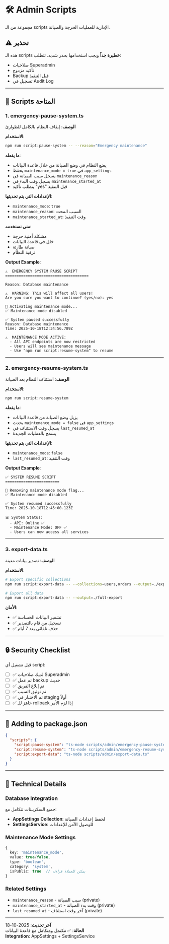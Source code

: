 # 🛠️ Admin Scripts

مجموعة من الـ scripts الإدارية للعمليات الحرجة والصيانة.

## ⚠️ تحذير

هذه الـ scripts **خطيرة جداً** ويجب استخدامها بحذر شديد. تتطلب:
- صلاحيات Superadmin
- تأكيد مزدوج
- Backup قبل التنفيذ
- تسجيل في Audit Log

---

## 📜 Scripts المتاحة

### 1. emergency-pause-system.ts
**الوصف**: إيقاف النظام بالكامل للطوارئ

**الاستخدام**:
```bash
npm run script:pause-system -- --reason="Emergency maintenance"
```

**ما يفعله**:
- يضع النظام في وضع الصيانة من خلال قاعدة البيانات
- يحفظ `maintenance_mode = true` في `app_settings`
- يسجل سبب الصيانة في `maintenance_reason`
- يسجل وقت البدء في `maintenance_started_at`
- يتطلب تأكيد "yes" قبل التنفيذ

**الإعدادات التي يتم تحديثها**:
- `maintenance_mode`: `true`
- `maintenance_reason`: السبب المحدد
- `maintenance_started_at`: وقت التنفيذ

**متى تستخدمه**:
- مشكلة أمنية حرجة
- خلل في قاعدة البيانات
- صيانة طارئة
- ترقية النظام

**Output Example**:
```
⚠️  EMERGENCY SYSTEM PAUSE SCRIPT
=====================================

Reason: Database maintenance

⚠️  WARNING: This will affect all users!
Are you sure you want to continue? (yes/no): yes

🔄 Activating maintenance mode...
✅ Maintenance mode disabled

✅ System paused successfully
Reason: Database maintenance
Time: 2025-10-18T12:34:56.789Z

⚠️  MAINTENANCE MODE ACTIVE:
  - All API endpoints are now restricted
  - Users will see maintenance message
  - Use "npm run script:resume-system" to resume
```

---

### 2. emergency-resume-system.ts
**الوصف**: استئناف النظام بعد الصيانة

**الاستخدام**:
```bash
npm run script:resume-system
```

**ما يفعله**:
- يزيل وضع الصيانة من قاعدة البيانات
- يحدث `maintenance_mode = false` في `app_settings`
- يسجل وقت الاستئناف في `last_resumed_at`
- يسمح بالعمليات الجديدة

**الإعدادات التي يتم تحديثها**:
- `maintenance_mode`: `false`
- `last_resumed_at`: وقت التنفيذ

**Output Example**:
```
✅ SYSTEM RESUME SCRIPT
========================

🔄 Removing maintenance mode flag...
✅ Maintenance mode disabled

✅ System resumed successfully
Time: 2025-10-18T12:45:00.123Z

📊 System Status:
  - API: Online ✅
  - Maintenance Mode: OFF ✅
  - Users can now access all services
```

---

### 3. export-data.ts
**الوصف**: تصدير بيانات معينة

**الاستخدام**:
```bash
# Export specific collections
npm run script:export-data -- --collections=users,orders --output=./exports

# Export all data
npm run script:export-data -- --output=./full-export
```

**الأمان**:
- ✅ تشفير البيانات الحساسة
- ✅ تسجيل من قام بالتصدير
- ✅ حذف تلقائي بعد 7 أيام

---

## 🔒 Security Checklist

قبل تشغيل أي script:

- [ ] ✅ لديك صلاحيات Superadmin
- [ ] ✅ تم عمل backup حديث
- [ ] ✅ تم إبلاغ الفريق
- [ ] ✅ تم توثيق السبب
- [ ] ✅ تم الاختبار في staging أولاً
- [ ] ✅ جاهز للـ rollback إذا لزم الأمر

---

## 📝 Adding to package.json

```json
{
  "scripts": {
    "script:pause-system": "ts-node scripts/admin/emergency-pause-system.ts",
    "script:resume-system": "ts-node scripts/admin/emergency-resume-system.ts",
    "script:export-data": "ts-node scripts/admin/export-data.ts"
  }
}
```

---

## 🔧 Technical Details

### Database Integration
جميع السكريبتات تتكامل مع:
- **AppSettings Collection**: لحفظ إعدادات الصيانة
- **SettingsService**: للوصول الآمن للإعدادات

### Maintenance Mode Settings
```typescript
{
  key: 'maintenance_mode',
  value: true/false,
  type: 'boolean',
  category: 'system',
  isPublic: true  // يمكن للعملاء قراءته
}
```

### Related Settings
- `maintenance_reason` - سبب الصيانة (private)
- `maintenance_started_at` - وقت بدء الصيانة (private)
- `last_resumed_at` - آخر وقت استئناف (private)

---

**آخر تحديث**: 2025-10-18  
**الحالة**: ✅ مكتمل ومتكامل مع قاعدة البيانات  
**Integration**: AppSettings + SettingsService


